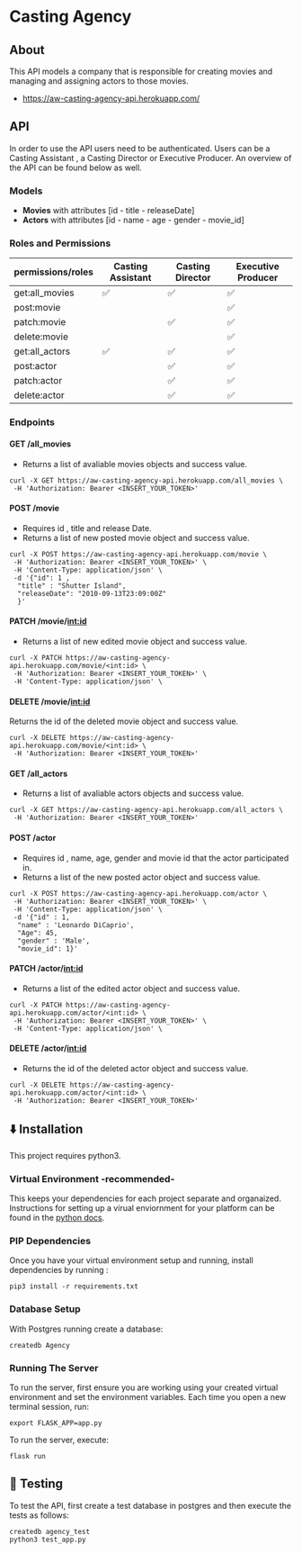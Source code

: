# Casting Agency
## About
This API models a company that is responsible for creating movies and managing and assigning actors to those movies. 
- https://aw-casting-agency-api.herokuapp.com/
## API
In order to use the API users need to be authenticated. 
Users can be a Casting Assistant , a Casting Director or Executive Producer. An overview of the API can be found below as well. 
### Models 
- **Movies** with attributes [id - title - releaseDate]
- **Actors** with attributes [id - name - age - gender - movie_id]


### Roles and Permissions 

permissions/roles  | Casting Assistant | Casting Director | Executive Producer
------------- | ------------- | ------------- | -------------
get:all_movies  | :white_check_mark: | :white_check_mark: |:white_check_mark: 
post:movie  |  | | :white_check_mark:
patch:movie  |  | :white_check_mark:|:white_check_mark: 
delete:movie  |  | | :white_check_mark:
get:all_actors  | :white_check_mark: | :white_check_mark: | :white_check_mark:
post:actor  |   |:white_check_mark: |:white_check_mark:
patch:actor  |   | :white_check_mark:|:white_check_mark:
delete:actor  |   |:white_check_mark: |:white_check_mark:


### Endpoints
#### GET /all_movies
  * Returns a list of avaliable movies objects and success value.
  ```
  curl -X GET https://aw-casting-agency-api.herokuapp.com/all_movies \
   -H 'Authorization: Bearer <INSERT_YOUR_TOKEN>'
  ```
#### POST /movie
  * Requires id , title and release Date.
  * Returns a list of new posted movie object and success value.
  ```
  curl -X POST https://aw-casting-agency-api.herokuapp.com/movie \
   -H 'Authorization: Bearer <INSERT_YOUR_TOKEN>' \
   -H 'Content-Type: application/json' \
   -d '{"id": 1 ,
    "title" : "Shutter Island",
    "releaseDate": "2010-09-13T23:09:00Z"
    }'
  ```
#### PATCH /movie/<int:id>
  * Returns a list of new edited movie object and success value.
  ```
  curl -X PATCH https://aw-casting-agency-api.herokuapp.com/movie/<int:id> \
   -H 'Authorization: Bearer <INSERT_YOUR_TOKEN>' \
   -H 'Content-Type: application/json' \
  ```
#### DELETE /movie/<int:id>
  Returns the id of the deleted movie object and success value.
  ```
  curl -X DELETE https://aw-casting-agency-api.herokuapp.com/movie/<int:id> \
   -H 'Authorization: Bearer <INSERT_YOUR_TOKEN>'
  ```
#### GET /all_actors
  * Returns a list of avaliable actors objects and success value.
  ```
  curl -X GET https://aw-casting-agency-api.herokuapp.com/all_actors \
   -H 'Authorization: Bearer <INSERT_YOUR_TOKEN>'
  ```
#### POST /actor
  * Requires id , name, age, gender and movie id that the actor participated in.
  * Returns a list of the new posted actor object and success value.
  ```
  curl -X POST https://aw-casting-agency-api.herokuapp.com/actor \
   -H 'Authorization: Bearer <INSERT_YOUR_TOKEN>' \
   -H 'Content-Type: application/json' \
   -d '{"id" : 1,
    "name" : 'Leonardo DiCaprio',
    "Age": 45,
    "gender" : 'Male',
    "movie_id": 1}'
  ```
#### PATCH /actor/<int:id>
  * Returns a list of the edited actor object and success value.
  ```
  curl -X PATCH https://aw-casting-agency-api.herokuapp.com/actor/<int:id> \
   -H 'Authorization: Bearer <INSERT_YOUR_TOKEN>' \
   -H 'Content-Type: application/json' \
  ```
#### DELETE /actor/<int:id>
  * Returns the id of the deleted actor object and success value.
  ```
  curl -X DELETE https://aw-casting-agency-api.herokuapp.com/actor/<int:id> \
   -H 'Authorization: Bearer <INSERT_YOUR_TOKEN>'
  ```


## :arrow_down: Installation
This project requires python3.
### Virtual Environment  -recommended-
This keeps your dependencies for each project separate and organaized. Instructions for setting up a virual enviornment for your platform can be found in the [python docs](https://packaging.python.org/guides/installing-using-pip-and-virtual-environments/).
### PIP Dependencies
Once you have your virtual environment setup and running, install dependencies by running :
```
pip3 install -r requirements.txt
```
### Database Setup
With Postgres running create a database:
```
createdb Agency
```
### Running The Server
To run the server, first ensure you are working using your created virtual environment and set the environment variables.
Each time you open a new terminal session, run:
```
export FLASK_APP=app.py
```
To run the server, execute:
```
flask run 
```
## :construction: Testing
To test the API, first create a test database in postgres and then execute the tests as follows:
```
createdb agency_test
python3 test_app.py
```



